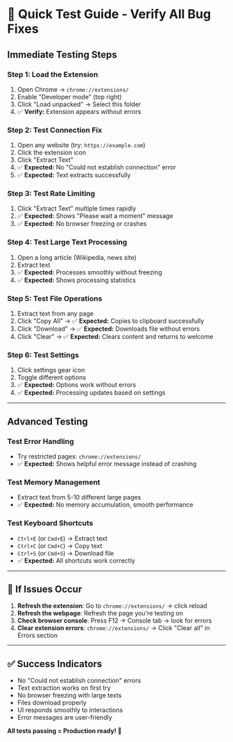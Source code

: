 # 🧪 **Quick Test Guide - Verify All Bug Fixes**

## **Immediate Testing Steps**

### **Step 1: Load the Extension**
1. Open Chrome → `chrome://extensions/`
2. Enable "Developer mode" (top right)
3. Click "Load unpacked" → Select this folder
4. ✅ **Verify:** Extension appears without errors

### **Step 2: Test Connection Fix**
1. Open any website (try: `https://example.com`)
2. Click the extension icon
3. Click "Extract Text"
4. ✅ **Expected:** No "Could not establish connection" error
5. ✅ **Expected:** Text extracts successfully

### **Step 3: Test Rate Limiting**
1. Click "Extract Text" multiple times rapidly
2. ✅ **Expected:** Shows "Please wait a moment" message
3. ✅ **Expected:** No browser freezing or crashes

### **Step 4: Test Large Text Processing**
1. Open a long article (Wikipedia, news site)
2. Extract text
3. ✅ **Expected:** Processes smoothly without freezing
4. ✅ **Expected:** Shows processing statistics

### **Step 5: Test File Operations**
1. Extract text from any page
2. Click "Copy All" → ✅ **Expected:** Copies to clipboard successfully
3. Click "Download" → ✅ **Expected:** Downloads file without errors
4. Click "Clear" → ✅ **Expected:** Clears content and returns to welcome

### **Step 6: Test Settings**
1. Click settings gear icon
2. Toggle different options
3. ✅ **Expected:** Options work without errors
4. ✅ **Expected:** Processing updates based on settings

---

## **Advanced Testing**

### **Test Error Handling**
- Try restricted pages: `chrome://extensions/`
- ✅ **Expected:** Shows helpful error message instead of crashing

### **Test Memory Management**
- Extract text from 5-10 different large pages
- ✅ **Expected:** No memory accumulation, smooth performance

### **Test Keyboard Shortcuts**
- `Ctrl+E` (or `Cmd+E`) → Extract text
- `Ctrl+C` (or `Cmd+C`) → Copy text  
- `Ctrl+S` (or `Cmd+S`) → Download file
- ✅ **Expected:** All shortcuts work correctly

---

## **🚨 If Issues Occur**

1. **Refresh the extension**: Go to `chrome://extensions/` → click reload
2. **Refresh the webpage**: Refresh the page you're testing on
3. **Check browser console**: Press F12 → Console tab → look for errors
4. **Clear extension errors**: `chrome://extensions/` → Click "Clear all" in Errors section

---

## **✅ Success Indicators**

- No "Could not establish connection" errors
- Text extraction works on first try
- No browser freezing with large texts
- Files download properly
- UI responds smoothly to interactions
- Error messages are user-friendly

**All tests passing = Production ready! 🚀** 